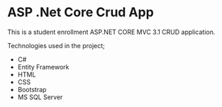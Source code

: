 <h1> ASP .Net Core Crud App </h1>
<p> This is a student enrollment ASP.NET CORE MVC 3.1 CRUD application. </p>
Technologies used in the project;<br>
<ul>
<li> C# </li>
 <li> Entity Framework </li>
 <li> HTML </li>
<li> CSS </li> 
<li> Bootstrap </li> 
<li> MS SQL Server </li> 
